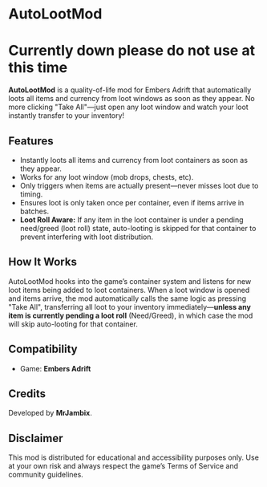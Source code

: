 # AutoLootMod

# Currently down please do not use at this time


**AutoLootMod** is a quality-of-life mod for Embers Adrift that automatically loots all items and currency from loot windows as soon as they appear. No more clicking "Take All"—just open any loot window and watch your loot instantly transfer to your inventory!

## Features

- Instantly loots all items and currency from loot containers as soon as they appear.
- Works for any loot window (mob drops, chests, etc).
- Only triggers when items are actually present—never misses loot due to timing.
- Ensures loot is only taken once per container, even if items arrive in batches.
- **Loot Roll Aware:** If any item in the loot container is under a pending need/greed (loot roll) state, auto-looting is skipped for that container to prevent interfering with loot distribution.

## How It Works

AutoLootMod hooks into the game’s container system and listens for new loot items being added to loot containers. When a loot window is opened and items arrive, the mod automatically calls the same logic as pressing "Take All", transferring all loot to your inventory immediately—**unless any item is currently pending a loot roll** (Need/Greed), in which case the mod will skip auto-looting for that container.

## Compatibility

- Game: **Embers Adrift**

## Credits

Developed by **MrJambix**.

## Disclaimer

This mod is distributed for educational and accessibility purposes only. Use at your own risk and always respect the game’s Terms of Service and community guidelines.
